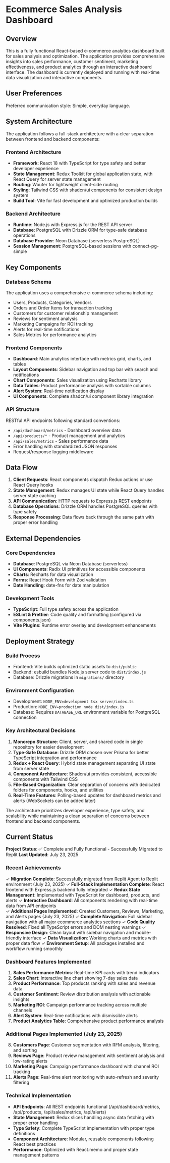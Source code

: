 # Ecommerce Sales Analysis Dashboard

## Overview

This is a fully functional React-based e-commerce analytics dashboard built for sales analysis and optimization. The application provides comprehensive insights into sales performance, customer sentiment, marketing effectiveness, and product analytics through an interactive dashboard interface. The dashboard is currently deployed and running with real-time data visualization and interactive components.

## User Preferences

Preferred communication style: Simple, everyday language.

## System Architecture

The application follows a full-stack architecture with a clear separation between frontend and backend components:

### Frontend Architecture
- **Framework**: React 18 with TypeScript for type safety and better developer experience
- **State Management**: Redux Toolkit for global application state, with React Query for server state management
- **Routing**: Wouter for lightweight client-side routing
- **Styling**: Tailwind CSS with shadcn/ui components for consistent design system
- **Build Tool**: Vite for fast development and optimized production builds

### Backend Architecture
- **Runtime**: Node.js with Express.js for the REST API server
- **Database**: PostgreSQL with Drizzle ORM for type-safe database operations
- **Database Provider**: Neon Database (serverless PostgreSQL)
- **Session Management**: PostgreSQL-based sessions with connect-pg-simple

## Key Components

### Database Schema
The application uses a comprehensive e-commerce schema including:
- Users, Products, Categories, Vendors
- Orders and Order Items for transaction tracking
- Customers for customer relationship management
- Reviews for sentiment analysis
- Marketing Campaigns for ROI tracking
- Alerts for real-time notifications
- Sales Metrics for performance analytics

### Frontend Components
- **Dashboard**: Main analytics interface with metrics grid, charts, and tables
- **Layout Components**: Sidebar navigation and top bar with search and notifications
- **Chart Components**: Sales visualization using Recharts library
- **Data Tables**: Product performance analysis with sortable columns
- **Alert System**: Real-time notification display
- **UI Components**: Complete shadcn/ui component library integration

### API Structure
RESTful API endpoints following standard conventions:
- `/api/dashboard/metrics` - Dashboard overview data
- `/api/products/*` - Product management and analytics
- `/api/sales/metrics` - Sales performance data
- Error handling with standardized JSON responses
- Request/response logging middleware

## Data Flow

1. **Client Requests**: React components dispatch Redux actions or use React Query hooks
2. **State Management**: Redux manages UI state while React Query handles server state caching
3. **API Communication**: HTTP requests to Express.js REST endpoints
4. **Database Operations**: Drizzle ORM handles PostgreSQL queries with type safety
5. **Response Processing**: Data flows back through the same path with proper error handling

## External Dependencies

### Core Dependencies
- **Database**: PostgreSQL via Neon Database (serverless)
- **UI Components**: Radix UI primitives for accessible components
- **Charts**: Recharts for data visualization
- **Forms**: React Hook Form with Zod validation
- **Date Handling**: date-fns for date manipulation

### Development Tools
- **TypeScript**: Full type safety across the application
- **ESLint & Prettier**: Code quality and formatting (configured via components.json)
- **Vite Plugins**: Runtime error overlay and development enhancements

## Deployment Strategy

### Build Process
- Frontend: Vite builds optimized static assets to `dist/public`
- Backend: esbuild bundles Node.js server code to `dist/index.js`
- Database: Drizzle migrations in `migrations/` directory

### Environment Configuration
- Development: `NODE_ENV=development tsx server/index.ts`
- Production: `NODE_ENV=production node dist/index.js`
- Database: Requires `DATABASE_URL` environment variable for PostgreSQL connection

### Key Architectural Decisions

1. **Monorepo Structure**: Client, server, and shared code in single repository for easier development
2. **Type-Safe Database**: Drizzle ORM chosen over Prisma for better TypeScript integration and performance
3. **Redux + React Query**: Hybrid state management separating UI state from server state
4. **Component Architecture**: Shadcn/ui provides consistent, accessible components with Tailwind CSS
5. **File-Based Organization**: Clear separation of concerns with dedicated folders for components, hooks, and utilities
6. **Real-Time Features**: Polling-based updates for dashboard metrics and alerts (WebSockets can be added later)

The architecture prioritizes developer experience, type safety, and scalability while maintaining a clean separation of concerns between frontend and backend components.

## Current Status

**Project Status**: ✅ Complete and Fully Functional - Successfully Migrated to Replit
**Last Updated**: July 23, 2025

### Recent Achievements

✓ **Migration Complete**: Successfully migrated from Replit Agent to Replit environment (July 23, 2025)
✓ **Full-Stack Implementation Complete**: React frontend with Express.js backend fully integrated
✓ **Redux State Management**: Implemented with TypeScript for dashboard, products, and alerts
✓ **Interactive Dashboard**: All components rendering with real-time data from API endpoints  
✓ **Additional Pages Implemented**: Created Customers, Reviews, Marketing, and Alerts pages (July 23, 2025)
✓ **Complete Navigation**: Full sidebar navigation with all major ecommerce analytics sections
✓ **Code Quality Resolved**: Fixed all TypeScript errors and DOM nesting warnings
✓ **Responsive Design**: Clean layout with sidebar navigation and mobile-friendly interface
✓ **Data Visualization**: Working charts and metrics with proper data flow
✓ **Environment Setup**: All packages installed and workflow running smoothly

### Dashboard Features Implemented

1. **Sales Performance Metrics**: Real-time KPI cards with trend indicators
2. **Sales Chart**: Interactive line chart showing 7-day sales data  
3. **Product Performance**: Top products ranking with sales and revenue data
4. **Customer Sentiment**: Review distribution analysis with actionable insights
5. **Marketing ROI**: Campaign performance tracking across multiple channels
6. **Alert System**: Real-time notifications with dismissible alerts
7. **Product Analytics Table**: Comprehensive product performance analysis

### Additional Pages Implemented (July 23, 2025)

8. **Customers Page**: Customer segmentation with RFM analysis, filtering, and sorting
9. **Reviews Page**: Product review management with sentiment analysis and low-rating alerts
10. **Marketing Page**: Campaign performance dashboard with channel ROI tracking
11. **Alerts Page**: Real-time alert monitoring with auto-refresh and severity filtering

### Technical Implementation

- **API Endpoints**: All REST endpoints functional (/api/dashboard/metrics, /api/products, /api/sales/metrics, /api/alerts)
- **State Management**: Redux slices handling async data fetching with proper error handling
- **Type Safety**: Complete TypeScript implementation with proper type definitions
- **Component Architecture**: Modular, reusable components following React best practices
- **Performance**: Optimized with React.memo and proper state management patterns